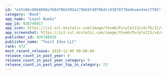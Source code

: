 ```yaml
---
id: "e3fe86c88b0888a7604706d302e179668fd0f96dcc03878778ebbaee4ae17f65"
category: "Book"
app_name: "Loyal Books"
app_id: 926748917
app_icon: https://is1-ssl.mzstatic.com/image/thumb/Purple113/v4/f6/21/c1/f621c137-b73f-c69f-e210-fe57363157ff/AppIcon-0-0-1x_U007emarketing-0-0-0-8-0-0-sRGB-0-0-0-GLES2_U002c0-512MB-85-220-0-0.png/1024x1024bb.png
app_screenshot: https://is1-ssl.mzstatic.com/image/thumb/Purple123/v4/e7/33/2f/e7332f94-20da-9008-b751-857e315fd94c/pr_source.png/1242x2688bb.png
publisher_id: 926748916
publisher_name: "Twist Idea LLC"
rank: 472
most_recent_release: 2019-12-05 00:00:00
release_count_in_past_year: 0
release_count_in_past_year_category: 9
release_count_in_past_year_top_in_category: 23
---
```

